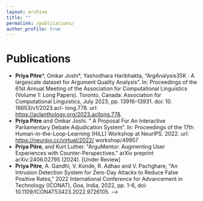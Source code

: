 ```yaml
---
layout: archive
title: ""
permalink: /publications/
author_profile: true
---
```


Publications
======

* **Priya Pitre***, Omkar Joshi*, Yashodhara Haribhakta, “ArgAnalysis35K : A largescale dataset for Argument Quality Analysis”. In: Proceedings of the 61st Annual Meeting of the Association for Computational Linguistics (Volume 1: Long Papers). Toronto, Canada: Association for Computational Linguistics, July 2023, pp. 13916–13931. doi: 10. 18653/v1/2023.acl- long.778. url: https://aclanthology.org/2023.acllong.778. 
* **Priya Pitre** and Omkar Joshi. “ A Proposal For An Interactive Parliamentary Debate Adjudication System”. In: Proceedings of the 17th Human-in-the-Loop-Learning (HiLL) Workshop at NeurIPS. 2022. url: https://neurips.cc/virtual/2022/ workshop/49957
* **Priya Pitre**, and Kurt Luther. "ArguMentor: Augmenting User Experiences with Counter-Perspectives." arXiv preprint arXiv:2406.02795 (2024). [Under Review]
* **Priya Pitre**, A. Gandhi, V. Konde, R. Adhao and V. Pachghare, "An Intrusion Detection System for Zero-Day Attacks to Reduce False Positive Rates," 2022 International Conference for Advancement in Technology (ICONAT), Goa, India, 2022, pp. 1-6, doi: 10.1109/ICONAT53423.2022.9726105. -->

